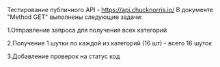 Тестирование публичного API - https://api.chucknorris.io/
В документе "Method GET" выполнены следующие задачи:

1.Отправление запроса для получения всех категорий

2.Получение 1 шутки по каждой из категорий (16 шт) - всего 16 шуток

3.Добавление проверок на статус код